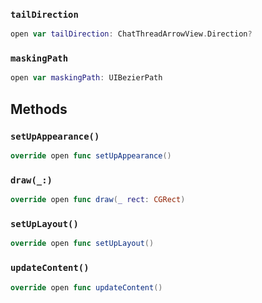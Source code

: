 
### `tailDirection`

``` swift
open var tailDirection: ChatThreadArrowView.Direction? 
```

### `maskingPath`

``` swift
open var maskingPath: UIBezierPath 
```

## Methods

### `setUpAppearance()`

``` swift
override open func setUpAppearance() 
```

### `draw(_:)`

``` swift
override open func draw(_ rect: CGRect) 
```

### `setUpLayout()`

``` swift
override open func setUpLayout() 
```

### `updateContent()`

``` swift
override open func updateContent() 
